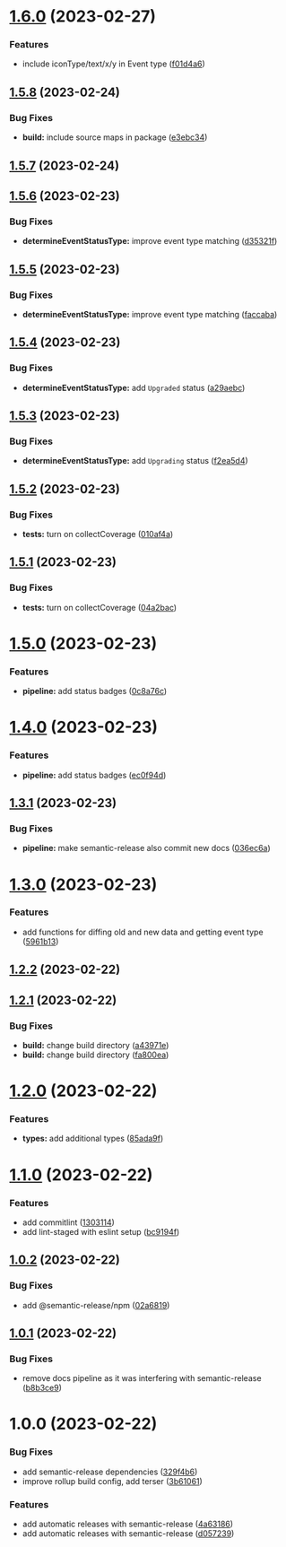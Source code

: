 # [1.6.0](https://github.com/art0rz/foxhole-warapi/compare/v1.5.8...v1.6.0) (2023-02-27)


### Features

* include iconType/text/x/y in Event type ([f01d4a6](https://github.com/art0rz/foxhole-warapi/commit/f01d4a603259d821f1232cf97f6d562d28af4941))

## [1.5.8](https://github.com/art0rz/foxhole-warapi/compare/v1.5.7...v1.5.8) (2023-02-24)


### Bug Fixes

* **build:** include source maps in package ([e3ebc34](https://github.com/art0rz/foxhole-warapi/commit/e3ebc34e2418f04b36215611434989eb4ab6b7ec))

## [1.5.7](https://github.com/art0rz/foxhole-warapi/compare/v1.5.6...v1.5.7) (2023-02-24)

## [1.5.6](https://github.com/art0rz/foxhole-warapi/compare/v1.5.5...v1.5.6) (2023-02-23)


### Bug Fixes

* **determineEventStatusType:** improve event type matching ([d35321f](https://github.com/art0rz/foxhole-warapi/commit/d35321f5f25ac98be9ab90c465b28cd573d679fa))

## [1.5.5](https://github.com/art0rz/foxhole-warapi/compare/v1.5.4...v1.5.5) (2023-02-23)


### Bug Fixes

* **determineEventStatusType:** improve event type matching ([faccaba](https://github.com/art0rz/foxhole-warapi/commit/faccabad079f767e7e0fee366a4b93b91d491951))

## [1.5.4](https://github.com/art0rz/foxhole-warapi/compare/v1.5.3...v1.5.4) (2023-02-23)


### Bug Fixes

* **determineEventStatusType:** add `Upgraded` status ([a29aebc](https://github.com/art0rz/foxhole-warapi/commit/a29aebcc846b8740f5213b2c9912c8ba34836a2f))

## [1.5.3](https://github.com/art0rz/foxhole-warapi/compare/v1.5.2...v1.5.3) (2023-02-23)


### Bug Fixes

* **determineEventStatusType:** add `Upgrading` status ([f2ea5d4](https://github.com/art0rz/foxhole-warapi/commit/f2ea5d4c5952b04b5717264c6cb9460f2b5e4450))

## [1.5.2](https://github.com/art0rz/foxhole-warapi/compare/v1.5.1...v1.5.2) (2023-02-23)


### Bug Fixes

* **tests:** turn on collectCoverage ([010af4a](https://github.com/art0rz/foxhole-warapi/commit/010af4a03f3e6771dfc8909670ba011f07329f5f))

## [1.5.1](https://github.com/art0rz/foxhole-warapi/compare/v1.5.0...v1.5.1) (2023-02-23)


### Bug Fixes

* **tests:** turn on collectCoverage ([04a2bac](https://github.com/art0rz/foxhole-warapi/commit/04a2bac1ef5f1f870938be7bb1f95892fe9acc57))

# [1.5.0](https://github.com/art0rz/foxhole-warapi/compare/v1.4.0...v1.5.0) (2023-02-23)


### Features

* **pipeline:** add status badges ([0c8a76c](https://github.com/art0rz/foxhole-warapi/commit/0c8a76cff19649e55c0032cdff979f37087ee24d))

# [1.4.0](https://github.com/art0rz/foxhole-warapi/compare/v1.3.1...v1.4.0) (2023-02-23)


### Features

* **pipeline:** add status badges ([ec0f94d](https://github.com/art0rz/foxhole-warapi/commit/ec0f94df866ce927910d02efbc6bb523371162c5))

## [1.3.1](https://github.com/art0rz/foxhole-warapi/compare/v1.3.0...v1.3.1) (2023-02-23)


### Bug Fixes

* **pipeline:** make semantic-release also commit new docs ([036ec6a](https://github.com/art0rz/foxhole-warapi/commit/036ec6a6d9967d31ef89f3d8c28e131344b4e3ec))

# [1.3.0](https://github.com/art0rz/foxhole-warapi/compare/v1.2.2...v1.3.0) (2023-02-23)


### Features

* add functions for diffing old and new data and getting event type ([5961b13](https://github.com/art0rz/foxhole-warapi/commit/5961b13f5384d6a67345aa161a4f01a867a11ff5))

## [1.2.2](https://github.com/art0rz/foxhole-warapi/compare/v1.2.1...v1.2.2) (2023-02-22)

## [1.2.1](https://github.com/art0rz/foxhole-warapi/compare/v1.2.0...v1.2.1) (2023-02-22)


### Bug Fixes

* **build:** change build directory ([a43971e](https://github.com/art0rz/foxhole-warapi/commit/a43971e7f0ae2276816a8613187f8b1ea466f20c))
* **build:** change build directory ([fa800ea](https://github.com/art0rz/foxhole-warapi/commit/fa800ea80eaf0beb9f234dacda2fc36bf0a347ae))

# [1.2.0](https://github.com/art0rz/foxhole-warapi/compare/v1.1.0...v1.2.0) (2023-02-22)


### Features

* **types:** add additional types ([85ada9f](https://github.com/art0rz/foxhole-warapi/commit/85ada9ffce1e7e490745485f8ac9424147f4fca1))

# [1.1.0](https://github.com/art0rz/foxhole-warapi/compare/v1.0.2...v1.1.0) (2023-02-22)


### Features

* add commitlint ([1303114](https://github.com/art0rz/foxhole-warapi/commit/130311493809c4cdcd61c66585a5e01588070a53))
* add lint-staged with eslint setup ([bc9194f](https://github.com/art0rz/foxhole-warapi/commit/bc9194fdec76d9a1f79af5af0d4341013df50a26))

## [1.0.2](https://github.com/art0rz/foxhole-warapi/compare/v1.0.1...v1.0.2) (2023-02-22)


### Bug Fixes

* add @semantic-release/npm ([02a6819](https://github.com/art0rz/foxhole-warapi/commit/02a6819a9738fc77e3be3995babde9217d755f30))

## [1.0.1](https://github.com/art0rz/foxhole-warapi/compare/v1.0.0...v1.0.1) (2023-02-22)


### Bug Fixes

* remove docs pipeline as it was interfering with semantic-release ([b8b3ce9](https://github.com/art0rz/foxhole-warapi/commit/b8b3ce9dd0edb7d50cb42b1177899d7b04006c5b))

# 1.0.0 (2023-02-22)


### Bug Fixes

* add semantic-release dependencies ([329f4b6](https://github.com/art0rz/foxhole-warapi/commit/329f4b63acaa2fb6669d4e6f6db227093612be67))
* improve rollup build config, add terser ([3b61061](https://github.com/art0rz/foxhole-warapi/commit/3b610611aed14c4cadee935b688f82134c33d85d))


### Features

* add automatic releases with semantic-release ([4a63186](https://github.com/art0rz/foxhole-warapi/commit/4a631862ea46c829b8d9b834b0e29a85a0f80e98))
* add automatic releases with semantic-release ([d057239](https://github.com/art0rz/foxhole-warapi/commit/d0572391b99d9cefbfba51fc5c54091988d79072))
